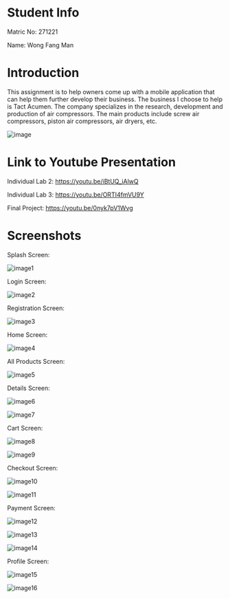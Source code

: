 # Student Info

Matric No: 271221

Name: Wong Fang Man

# Introduction

This assignment is to help owners come up with a mobile application that can help them further develop their business. The business I choose to help is Tact Acumen. The company specializes in the research, development and production of air compressors. The main products include screw air compressors, piston air compressors, air dryers, etc.

![image](https://github.com/wongfangman/tactacumen/blob/master/assets/images/tactacumen.png)

# Link to Youtube Presentation

Individual Lab 2: https://youtu.be/iBtUQ_iAlwQ

Individual Lab 3: https://youtu.be/ORTI4fmVU9Y

Final Project: https://youtu.be/0nyk7pV1Wvg

# Screenshots

Splash Screen: 

![image1](https://github.com/wongfangman/tactacumen/blob/master/assets/Screenshot/splashscreen.png)

Login Screen: 

![image2](https://github.com/wongfangman/tactacumen/blob/master/assets/Screenshot/loginscreen.png)

Registration Screen: 

![image3](https://github.com/wongfangman/tactacumen/blob/master/assets/Screenshot/registrationscreen.png)

Home Screen: 

![image4](https://github.com/wongfangman/tactacumen/blob/master/assets/Screenshot/homescreen.png)

All Products Screen: 

![image5](https://github.com/wongfangman/tactacumen/blob/master/assets/Screenshot/allproductsscreen.png)

Details Screen: 

![image6](https://github.com/wongfangman/tactacumen/blob/master/assets/Screenshot/detailsscreen1.png)

![image7](https://github.com/wongfangman/tactacumen/blob/master/assets/Screenshot/detailsscreen2.png)

Cart Screen: 

![image8](https://github.com/wongfangman/tactacumen/blob/master/assets/Screenshot/cartscreen1.png)

![image9](https://github.com/wongfangman/tactacumen/blob/master/assets/Screenshot/cartscreen2.png)

Checkout Screen: 

![image10](https://github.com/wongfangman/tactacumen/blob/master/assets/Screenshot/checkoutscreen1.png)

![image11](https://github.com/wongfangman/tactacumen/blob/master/assets/Screenshot/checkoutscreen2.png)

Payment Screen: 

![image12](https://github.com/wongfangman/tactacumen/blob/master/assets/Screenshot/payscreen1.png)

![image13](https://github.com/wongfangman/tactacumen/blob/master/assets/Screenshot/payscreen2.png)

![image14](https://github.com/wongfangman/tactacumen/blob/master/assets/Screenshot/payscreen3.png)

Profile Screen: 

![image15](https://github.com/wongfangman/tactacumen/blob/master/assets/Screenshot/profilescreen1.png)

![image16](https://github.com/wongfangman/tactacumen/blob/master/assets/Screenshot/profilescreen2.png)
